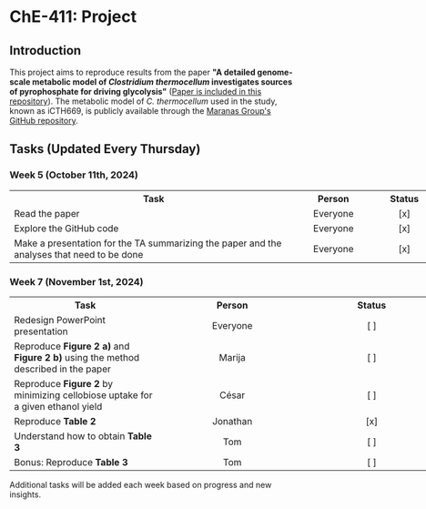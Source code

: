 <h1>ChE-411: Project</h1>

<h2>Introduction</h2>
<p>This project aims to reproduce results from the paper <strong>"A detailed genome-scale metabolic model of <em>Clostridium thermocellum</em> investigates sources of pyrophosphate for driving glycolysis"</strong> (<a href="Paper.pdf">Paper is included in this repository</a>). The metabolic model of <em>C. thermocellum</em> used in the study, known as iCTH669, is publicly available through the <a href="https://github.com/maranasgroup/iCTH669">Maranas Group's GitHub repository</a>.</p>

<h2>Tasks (Updated Every Thursday)</h2>

<div style="width: 20cm;">
  <h3>Week 5 (October 11th, 2024)</h3>

  <table style="width: 20cm;">
    <tr>
      <th style="width: 14cm;">Task</th>
      <th style="width: 3cm; text-align: center;">Person</th>
      <th style="width: 3cm; text-align: center;">Status</th>
    </tr>
    <tr>
      <td>Read the paper</td>
      <td style="text-align: center;">Everyone</td>
      <td style="text-align: center;">[x]</td>
    </tr>
    <tr>
      <td>Explore the GitHub code</td>
      <td style="text-align: center;">Everyone</td>
      <td style="text-align: center;">[x]</td>
    </tr>
    <tr>
      <td>Make a presentation for the TA summarizing the paper and the analyses that need to be done</td>
      <td style="text-align: center;">Everyone</td>
      <td style="text-align: center;">[x]</td>
    </tr>
  </table>

  <h3>Week 7 (November 1st, 2024)</h3>

  <table>
    <tr>
      <th width="500px">Task</th>
      <th width="500px"; text-align: center;">Person</th>
      <th width="500px": 3cm; text-align: center;">Status</th>
    </tr>
    <tr>
      <td>Redesign PowerPoint presentation</td>
      <td style="text-align: center;">Everyone</td>
      <td style="text-align: center;">[ ]</td>
    </tr>
    <tr>
      <td>Reproduce <b>Figure 2 a)</b> and <b>Figure 2 b)</b> using the method described in the paper</td>
      <td style="text-align: center;">Marija</td>
      <td style="text-align: center;">[ ]</td>
    </tr>
    <tr>
      <td>Reproduce <b>Figure 2</b> by minimizing cellobiose uptake for a given ethanol yield</td>
      <td style="text-align: center;">César</td>
      <td style="text-align: center;">[ ]</td>
    </tr>
    <tr>
      <td>Reproduce <b>Table 2</b></td>
      <td style="text-align: center;">Jonathan</td>
      <td style="text-align: center;">[x]</td>
    </tr>
    <tr>
      <td>Understand how to obtain <b>Table 3</b></td>
      <td style="text-align: center;">Tom</td>
      <td style="text-align: center;">[ ]</td>
    </tr>
    <tr>
      <td>Bonus: Reproduce <b>Table 3</b></td>
      <td style="text-align: center;">Tom</td>
      <td style="text-align: center;">[ ]</td>
    </tr>
  </table>
</div>

<p>Additional tasks will be added each week based on progress and new insights.</p>
